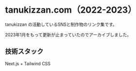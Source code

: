 # tanukizzan.com（2022-2023）

tanukizzan の活動しているSNSと制作物のリンク集です。

2023年1月をもって更新が止まっていたのでアーカイブしました。

## 技術スタック

Next.js + Tailwind CSS
